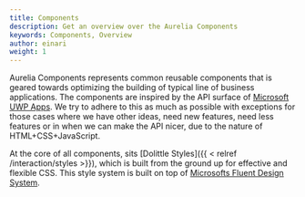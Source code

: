 ```yaml
---
title: Components
description: Get an overview over the Aurelia Components
keywords: Components, Overview
author: einari
weight: 1
---
```


Aurelia Components represents common reusable components that is geared towards
optimizing the building of typical line of business applications. The components
are inspired by the API surface of [Microsoft UWP Apps](https://docs.microsoft.com/en-us/windows/uwp/design/controls-and-patterns/).
We try to adhere to this as much as possible with exceptions for those cases where
we have other ideas, need new features, need less features or in when we can
make the API nicer, due to the nature of HTML+CSS+JavaScript.

At the core of all components, sits [Dolittle Styles]({{ < relref /interaction/styles >}}), which is built from the ground
up for effective and flexible CSS. This style system is built on top of
[Microsofts Fluent Design System](https://www.microsoft.com/design/fluent/).
